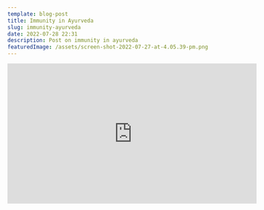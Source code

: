 ```yaml
---
template: blog-post
title: Immunity in Ayurveda
slug: immunity-ayurveda
date: 2022-07-28 22:31
description: Post on immunity in ayurveda
featuredImage: /assets/screen-shot-2022-07-27-at-4.05.39-pm.png
---
```

<iframe width="560" height="315" src="https://www.youtube.com/embed/qRs09rtAedw" title="YouTube video player" frameborder="0" allow="accelerometer; autoplay; clipboard-write; encrypted-media; gyroscope; picture-in-picture" allowfullscreen></iframe>